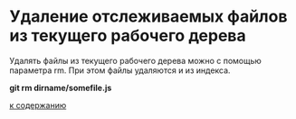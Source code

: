 #  Удаление отслеживаемых файлов из текущего рабочего дерева


Удалять файлы из текущего рабочего дерева можно с помощью параметра rm. При этом файлы удаляются и из индекса.


**git rm dirname/somefile.js**

[к содержанию](readme.md)